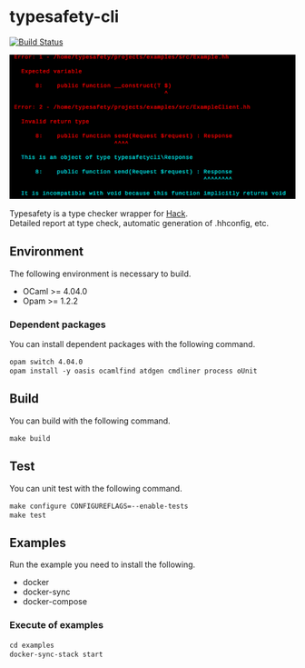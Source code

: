 # typesafety-cli

[![Build Status](https://travis-ci.org/hhpack/typesafety-cli.svg?branch=master)](https://travis-ci.org/hhpack/typesafety-cli)

![Screen Shot](https://github.com/hhpack/typesafety-cli/blob/master/screenshot.png?raw=true)

Typesafety is a type checker wrapper for [Hack](http://hacklang.org/).  
Detailed report at type check, automatic generation of .hhconfig, etc.

## Environment

The following environment is necessary to build.

* OCaml >= 4.04.0
* Opam >= 1.2.2

### Dependent packages

You can install dependent packages with the following command.

	opam switch 4.04.0
	opam install -y oasis ocamlfind atdgen cmdliner process oUnit

## Build

You can build with the following command.

	make build

## Test

You can unit test with the following command.

	make configure CONFIGUREFLAGS=--enable-tests
	make test

## Examples

Run the example you need to install the following.

* docker
* docker-sync
* docker-compose

### Execute of examples

	cd examples
	docker-sync-stack start
